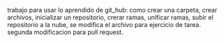 trabajo para usar lo aprendido de git_hub: como crear una carpeta, crear archivos, inicializar un repositorio, crerar ramas, unificar ramas, subir el repositorio a la nube, se modifica el archivo para ejercicio de tarea.
segunda modificacion para pull request.